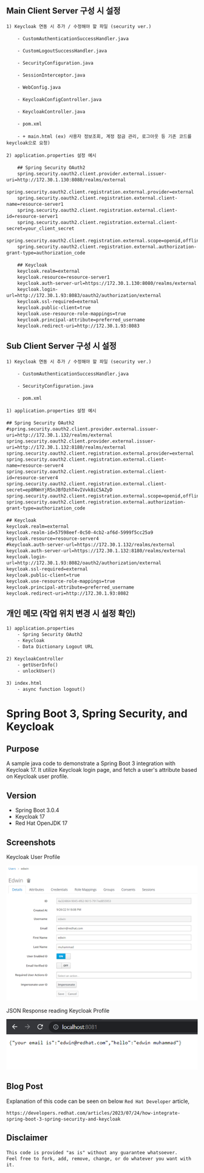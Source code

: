 ## Main Client Server 구성 시 설정
```
1) Keycloak 연동 시 추가 / 수정해야 할 파일 (security ver.)
    
    - CustomAuthenticationSuccessHandler.java

    - CustomLogoutSuccessHandler.java

    - SecurityConfiguration.java

    - SessionInterceptor.java

    - WebConfig.java

    - KeycloakConfigController.java

    - KeycloakController.java

    - pom.xml

    - + main.html (ex) 사용자 정보조회, 계정 잠금 관리, 로그아웃 등 기존 코드를 keycloak으로 요청)

2) application.properties 설정 예시

    ## Spring Security OAuth2 
    spring.security.oauth2.client.provider.external.issuer-uri=http://172.30.1.130:8080/realms/external
    spring.security.oauth2.client.registration.external.provider=external
    spring.security.oauth2.client.registration.external.client-name=resource-server1
    spring.security.oauth2.client.registration.external.client-id=resource-server1
    spring.security.oauth2.client.registration.external.client-secret=your_client_secret
    spring.security.oauth2.client.registration.external.scope=openid,offline_access,profile
    spring.security.oauth2.client.registration.external.authorization-grant-type=authorization_code

    ## Keycloak
    keycloak.realm=external
    keycloak.resource=resource-server1
    keycloak.auth-server-url=https://172.30.1.130:8080/realms/external
    keycloak.login-url=http://172.30.1.93:8083/oauth2/authorization/external
    keycloak.ssl-required=external
    keycloak.public-client=true
    keycloak.use-resource-role-mappings=true
    keycloak.principal-attribute=preferred_username
    keycloak.redirect-uri=http://172.30.1.93:8083
```

## Sub Client Server 구성 시 설정
```
1) Keycloak 연동 시 추가 / 수정해야 할 파일 (security ver.)

    - CustomAuthenticationSuccessHandler.java

    - SecurityConfiguration.java

    - pom.xml

1) application.properties 설정 예시

## Spring Security OAuth2
#spring.security.oauth2.client.provider.external.issuer-uri=http://172.30.1.132/realms/external
spring.security.oauth2.client.provider.external.issuer-uri=http://172.30.1.132:8180/realms/external
spring.security.oauth2.client.registration.external.provider=external
spring.security.oauth2.client.registration.external.client-name=resource-server4
spring.security.oauth2.client.registration.external.client-id=resource-server4
spring.security.oauth2.client.registration.external.client-secret=ep8RWnYjR5nJBfDzhT4vIVvk8iC5AZyD
spring.security.oauth2.client.registration.external.scope=openid,offline_access,profile,roles
spring.security.oauth2.client.registration.external.authorization-grant-type=authorization_code

## Keycloak
keycloak.realm=external
keycloak.realm-id=57598eef-0c50-4cb2-af6d-5999f5cc25a9
keycloak.resource=resource-server4
#keycloak.auth-server-url=https://172.30.1.132/realms/external
keycloak.auth-server-url=https://172.30.1.132:8180/realms/external
keycloak.login-url=http://172.30.1.93:8082/oauth2/authorization/external
keycloak.ssl-required=external
keycloak.public-client=true
keycloak.use-resource-role-mappings=true
keycloak.principal-attribute=preferred_username
keycloak.redirect-uri=http://172.30.1.93:8082
```

## 개인 메모 (작업 위치 변경 시 설정 확인)
```
1) application.properties
    - Spring Security OAuth2
    - Keycloak
    - Data Dictionary Logout URL

2) KeycloakController
    - getUserInfo()
    - unlockUser()

3) index.html
    - async function logout()
```

# Spring Boot 3, Spring Security, and Keycloak

## Purpose
A sample java code to demonstrate a Spring Boot 3 integration with Keycloak 17. It utilize Keycloak login page, and fetch a user's attribute based on Keycloak user profile. 

## Version
- Spring Boot 3.0.4
- Keycloak 17
- Red Hat OpenJDK 17

## Screenshots
Keycloak User Profile

![User Profile](images/sboot-keycloak-01.png)

JSON Response reading Keycloak Profile

![JSON](images/sboot-keycloak-02.png)

## Blog Post
Explanation of this code can be seen on below `Red Hat Developer` article, 
```
https://developers.redhat.com/articles/2023/07/24/how-integrate-spring-boot-3-spring-security-and-keycloak
```

## Disclaimer
```
This code is provided "as is" without any guarantee whatsoever. 
Feel free to fork, add, remove, change, or do whatever you want with it. 
```